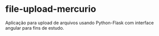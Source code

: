 # file-upload-mercurio
Aplicação para upload de arquivos usando Python-Flask com interface angular para fins de estudo.
